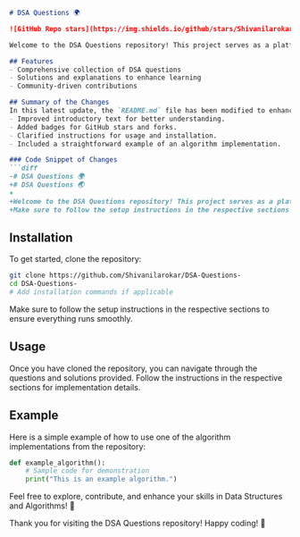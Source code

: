 ```markdown
# DSA Questions 🌍

![GitHub Repo stars](https://img.shields.io/github/stars/Shivanilarokar/DSA-Questions-?style=social) ![GitHub forks](https://img.shields.io/github/forks/Shivanilarokar/DSA-Questions-?style=social)

Welcome to the DSA Questions repository! This project serves as a platform for developers and learners to practice and enhance their skills in Data Structures and Algorithms (DSA). This repository is designed to help you improve your understanding of various data structures and algorithms through a collection of questions and solutions.

## Features
- Comprehensive collection of DSA questions
- Solutions and explanations to enhance learning
- Community-driven contributions

## Summary of the Changes
In this latest update, the `README.md` file has been modified to enhance clarity and provide better guidance for users. Key changes include:
- Improved introductory text for better understanding.
- Added badges for GitHub stars and forks.
- Clarified instructions for usage and installation.
- Included a straightforward example of an algorithm implementation.

### Code Snippet of Changes
```diff
-# DSA Questions 🌍
+# DSA Questions 🌏
+
+Welcome to the DSA Questions repository! This project serves as a platform for developers and learners to practice and enhance their skills in Data Structures and Algorithms (DSA).
+Make sure to follow the setup instructions in the respective sections to ensure everything runs smoothly.
```

## Installation
To get started, clone the repository:
```bash
git clone https://github.com/Shivanilarokar/DSA-Questions-
cd DSA-Questions-
# Add installation commands if applicable
```
Make sure to follow the setup instructions in the respective sections to ensure everything runs smoothly.

## Usage
Once you have cloned the repository, you can navigate through the questions and solutions provided. Follow the instructions in the respective sections for implementation details.

## Example
Here is a simple example of how to use one of the algorithm implementations from the repository:
```python
def example_algorithm():
    # Sample code for demonstration
    print("This is an example algorithm.")
```

Feel free to explore, contribute, and enhance your skills in Data Structures and Algorithms! 🚀

Thank you for visiting the DSA Questions repository! Happy coding! 🎉
```